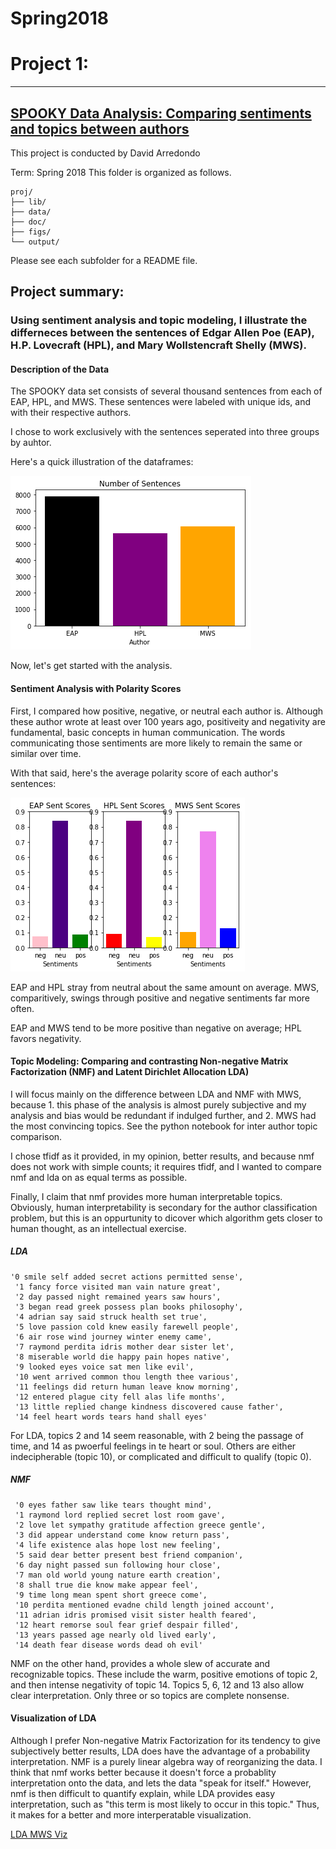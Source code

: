 # Spring2018
# Project 1:

----


## [SPOOKY Data Analysis: Comparing sentiments and topics between authors](doc/)
 This project is conducted by David Arredondo

Term: Spring 2018
This folder is organized as follows.

```
proj/
├── lib/
├── data/
├── doc/
├── figs/
└── output/
```
Please see each subfolder for a README file.

## Project summary: 
### Using sentiment analysis and topic modeling, I illustrate the differneces between the sentences of Edgar Allen Poe (EAP), H.P. Lovecraft (HPL), and Mary Wollstencraft Shelly (MWS).

#### Description of the Data
The SPOOKY data set consists of several thousand sentences from each of EAP, HPL, and MWS. These sentences were labeled with unique ids,
and with their respective authors.

I chose to work exclusively with the sentences seperated into three groups by auhtor.

Here's a quick illustration of the dataframes:

![Sentence Distribution by Author](https://github.com/GU4243-ADS/spring2018-project1-dca2123/blob/master/figs/num_spooky_sente.png)

Now, let's get started with the analysis.

#### Sentiment Analysis with Polarity Scores

First, I compared how positive, negative, or neutral each author is. Although these author wrote at least over 100 years ago,
positiveity and negativity are fundamental, basic concepts in human communication. The words communicating those sentiments are more
likely to remain the same or similar over time.

With that said, here's the average polarity score of each author's sentences:

![Polarity Scores](https://github.com/GU4243-ADS/spring2018-project1-dca2123/blob/master/figs/spooky_sentiments.png)

EAP and HPL stray from neutral about the same amount on average.
MWS, comparitively, swings through positive and negative sentiments far more often.

EAP and MWS tend to be more positive than negative on average; HPL favors negativity.

#### Topic Modeling: Comparing and contrasting Non-negative Matrix Factorization (NMF) and Latent Dirichlet Allocation LDA)

I will focus mainly on the difference between LDA and NMF with MWS, because 1. this phase of the analysis is almost purely subjective and my analysis and bias would be redundant if indulged further, and 2. MWS had the most convincing topics.
See the python notebook for inter author topic comparison.

I chose tfidf as it provided, in my opinion, better results, and because nmf does not work with simple counts; it requires
tfidf, and I wanted to compare nmf and lda on as equal terms as possible.

Finally, I claim that nmf provides more human interpretable topics. Obviously, human interpretability is secondary for the author classification problem, but this is an oppurtunity to dicover which algorithm gets closer to human thought, as an intellectual exercise.

##### LDA
```
'0 smile self added secret actions permitted sense',
 '1 fancy force visited man vain nature great',
 '2 day passed night remained years saw hours',
 '3 began read greek possess plan books philosophy',
 '4 adrian say said struck health set true',
 '5 love passion cold knew easily farewell people',
 '6 air rose wind journey winter enemy came',
 '7 raymond perdita idris mother dear sister let',
 '8 miserable world die happy pain hopes native',
 '9 looked eyes voice sat men like evil',
 '10 went arrived common thou length thee various',
 '11 feelings did return human leave know morning',
 '12 entered plague city fell alas life months',
 '13 little replied change kindness discovered cause father',
 '14 feel heart words tears hand shall eyes'
```
For LDA, topics 2 and 14 seem reasonable, with 2 being the passage of time, and 14 as pwoerful feelings in te heart or soul.
Others are either indecipherable (topic 10), or complicated and difficult to qualify (topic 0).

##### NMF
```
 '0 eyes father saw like tears thought mind',
 '1 raymond lord replied secret lost room gave',
 '2 love let sympathy gratitude affection greece gentle',
 '3 did appear understand come know return pass',
 '4 life existence alas hope lost new feeling',
 '5 said dear better present best friend companion',
 '6 day night passed sun following hour close',
 '7 man old world young nature earth creation',
 '8 shall true die know make appear feel',
 '9 time long mean spent short greece come',
 '10 perdita mentioned evadne child length joined account',
 '11 adrian idris promised visit sister health feared',
 '12 heart remorse soul fear grief despair filled',
 '13 years passed age nearly old lived early',
 '14 death fear disease words dead oh evil'
```
NMF on the other hand, provides a whole slew of accurate and recognizable topics. These include the warm, positive emotions of topic 2,
and then intense negativity of topic 14. Topics 5, 6, 12 and 13 also allow clear interpretation. 
Only three or so topics are complete nonsense.

#### Visualization of LDA

Although I prefer Non-negative Matrix Factorization for its tendency to give subjectively better results,
LDA does have the advantage of a probability interpretation. NMF is a purely linear algebra way of reorganizing the data. 
I think that nmf works better because it doesn't force a probablity interpretation onto the data, and lets the data "speak for itself." 
However, nmf is then difficult to quantify explain, while LDA provides easy interpretation, such as 
"this term is most likely to occur in this topic." Thus, it makes for a better and more interperatable visualization.

[LDA MWS Viz](https://https://github.com/GU4243-ADS/spring2018-project1-dca2123/blob/master/figs/LDA_viz_mws.html/LDA_viz_mws.html)
